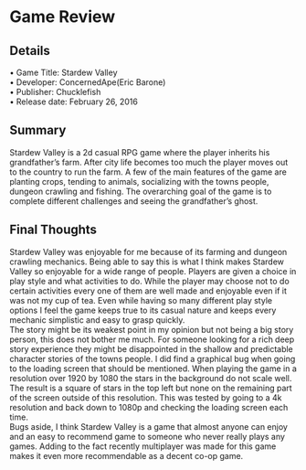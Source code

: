 # Game Review
## Details
•	Game Title: Stardew Valley  
•	Developer: ConcernedApe(Eric Barone)  
•	Publisher: Chucklefish  
•	Release date: February 26, 2016  
## Summary
  Stardew Valley is a 2d casual RPG game where the player inherits his grandfather’s farm. After city life becomes too much the player moves out to the country to run the farm. A few of the main features of the game are planting crops, tending to animals, socializing with the towns people, dungeon crawling and fishing. The overarching goal of the game is to complete different challenges and seeing the grandfather’s ghost.  
## Final Thoughts
  Stardew Valley was enjoyable for me because of its farming and dungeon crawling mechanics. Being able to say this is what I think makes Stardew Valley so enjoyable for a wide range of people. Players are given a choice in play style and what activities to do. While the player may choose not to do certain activities every one of them are well made and enjoyable even if it was not my cup of tea. Even while having so many different play style options I feel the game keeps true to its casual nature and keeps every mechanic simplistic and easy to grasp quickly.  
  The story might be its weakest point in my opinion but not being a big story person, this does not bother me much. For someone looking for a rich deep story experience they might be disappointed in the shallow and predictable character stories of the towns people. 
I did find a graphical bug when going to the loading screen that should be mentioned. When playing the game in a resolution over 1920 by 1080 the stars in the background do not scale well. The result is a square of stars in the top left but none on the remaining part of the screen outside of this resolution. This was tested by going to a 4k resolution and back down to 1080p and checking the loading screen each time.  
  Bugs aside, I think Stardew Valley is a game that almost anyone can enjoy and an easy to recommend game to someone who never really plays any games. Adding to the fact recently multiplayer was made for this game makes it even more recommendable as a decent co-op game. 
